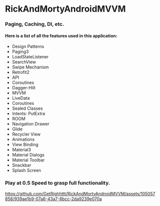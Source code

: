 # RickAndMortyAndroidMVVM
### Paging, Caching, DI, etc.

#### Here is a list of all the features used in this application:

- Design Patterns
- Paging3
- LoadStateListener
- SearchView
- Swipe Mechanism
- Retrofit2
- API
- Coroutines
- Dagger-Hilt
- MVVM
- LiveData
- Coroutines
- Sealed Classes
- Intents: PutExtra
- ROOM
- Navigation Drawer
- Glide
- Recycler View
- Animations
- View Binding
- Material3
- Material Dialogs
- Material Toolbar
- Snackbar
- Splash Screen

### Play at 0.5 Speed to grasp full functionality.
https://github.com/GetRighhttt/RickAndMortyAndroidMVVM/assets/105057858/939ae1b9-07a6-43a7-8bcc-2da9239e070a
